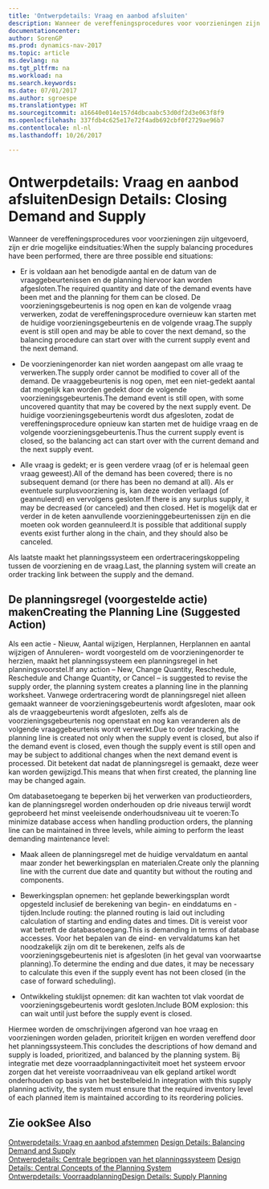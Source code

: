 ```yaml
---
title: 'Ontwerpdetails: Vraag en aanbod afsluiten'
description: Wanneer de vereffeningsprocedures voor voorzieningen zijn uitgevoerd, zijn er drie mogelijke eindsituaties.
documentationcenter: 
author: SorenGP
ms.prod: dynamics-nav-2017
ms.topic: article
ms.devlang: na
ms.tgt_pltfrm: na
ms.workload: na
ms.search.keywords: 
ms.date: 07/01/2017
ms.author: sgroespe
ms.translationtype: HT
ms.sourcegitcommit: a16640e014e157d4dbcaabc53d0df2d3e063f8f9
ms.openlocfilehash: 337fdb4c625e17e72f4adb692cbf0f2729ae96b7
ms.contentlocale: nl-nl
ms.lasthandoff: 10/26/2017

---
```

# <a name="design-details-closing-demand-and-supply"></a><span data-ttu-id="3ef70-103">Ontwerpdetails: Vraag en aanbod afsluiten</span><span class="sxs-lookup"><span data-stu-id="3ef70-103">Design Details: Closing Demand and Supply</span></span>
<span data-ttu-id="3ef70-104">Wanneer de vereffeningsprocedures voor voorzieningen zijn uitgevoerd, zijn er drie mogelijke eindsituaties:</span><span class="sxs-lookup"><span data-stu-id="3ef70-104">When the supply balancing procedures have been performed, there are three possible end situations:</span></span>  

-   <span data-ttu-id="3ef70-105">Er is voldaan aan het benodigde aantal en de datum van de vraaggebeurtenissen en de planning hiervoor kan worden afgesloten.</span><span class="sxs-lookup"><span data-stu-id="3ef70-105">The required quantity and date of the demand events have been met and the planning for them can be closed.</span></span> <span data-ttu-id="3ef70-106">De voorzieningsgebeurtenis is nog open en kan de volgende vraag verwerken, zodat de vereffeningsprocedure overnieuw kan starten met de huidige voorzieningsgebeurtenis en de volgende vraag.</span><span class="sxs-lookup"><span data-stu-id="3ef70-106">The supply event is still open and may be able to cover the next demand, so the balancing procedure can start over with the current supply event and the next demand.</span></span>  

-   <span data-ttu-id="3ef70-107">De voorzieningenorder kan niet worden aangepast om alle vraag te verwerken.</span><span class="sxs-lookup"><span data-stu-id="3ef70-107">The supply order cannot be modified to cover all of the demand.</span></span> <span data-ttu-id="3ef70-108">De vraaggebeurtenis is nog open, met een niet-gedekt aantal dat mogelijk kan worden gedekt door de volgende voorzieningsgebeurtenis.</span><span class="sxs-lookup"><span data-stu-id="3ef70-108">The demand event is still open, with some uncovered quantity that may be covered by the next supply event.</span></span> <span data-ttu-id="3ef70-109">De huidige voorzieningsgebeurtenis wordt dus afgesloten, zodat de vereffeningsprocedure opnieuw kan starten met de huidige vraag en de volgende voorzieningsgebeurtenis.</span><span class="sxs-lookup"><span data-stu-id="3ef70-109">Thus the current supply event is closed, so the balancing act can start over with the current demand and the next supply event.</span></span>  

-   <span data-ttu-id="3ef70-110">Alle vraag is gedekt; er is geen verdere vraag (of er is helemaal geen vraag geweest).</span><span class="sxs-lookup"><span data-stu-id="3ef70-110">All of the demand has been covered; there is no subsequent demand (or there has been no demand at all).</span></span> <span data-ttu-id="3ef70-111">Als er eventuele surplusvoorziening is, kan deze worden verlaagd (of geannuleerd) en vervolgens gesloten.</span><span class="sxs-lookup"><span data-stu-id="3ef70-111">If there is any surplus supply, it may be decreased (or canceled) and then closed.</span></span> <span data-ttu-id="3ef70-112">Het is mogelijk dat er verder in de keten aanvullende voorzieninggebeurtenissen zijn en die moeten ook worden geannuleerd.</span><span class="sxs-lookup"><span data-stu-id="3ef70-112">It is possible that additional supply events exist further along in the chain, and they should also be canceled.</span></span>  

 <span data-ttu-id="3ef70-113">Als laatste maakt het planningssysteem een ordertraceringskoppeling tussen de voorziening en de vraag.</span><span class="sxs-lookup"><span data-stu-id="3ef70-113">Last, the planning system will create an order tracking link between the supply and the demand.</span></span>  

## <a name="creating-the-planning-line-suggested-action"></a><span data-ttu-id="3ef70-114">De planningsregel (voorgestelde actie) maken</span><span class="sxs-lookup"><span data-stu-id="3ef70-114">Creating the Planning Line (Suggested Action)</span></span>  
 <span data-ttu-id="3ef70-115">Als een actie - Nieuw, Aantal wijzigen, Herplannen, Herplannen en aantal wijzigen of Annuleren- wordt voorgesteld om de voorzieningenorder te herzien, maakt het planningssysteem een planningsregel in het planningsvoorstel.</span><span class="sxs-lookup"><span data-stu-id="3ef70-115">If any action – New, Change Quantity, Reschedule, Reschedule and Change Quantity, or Cancel – is suggested to revise the supply order, the planning system creates a planning line in the planning worksheet.</span></span> <span data-ttu-id="3ef70-116">Vanwege ordertracering wordt de planningsregel niet alleen gemaakt wanneer de voorzieningsgebeurtenis wordt afgesloten, maar ook als de vraaggebeurtenis wordt afgesloten, zelfs als de voorzieningsgebeurtenis nog openstaat en nog kan veranderen als de volgende vraaggebeurtenis wordt verwerkt.</span><span class="sxs-lookup"><span data-stu-id="3ef70-116">Due to order tracking, the planning line is created not only when the supply event is closed, but also if the demand event is closed, even though the supply event is still open and may be subject to additional changes when the next demand event is processed.</span></span> <span data-ttu-id="3ef70-117">Dit betekent dat nadat de planningsregel is gemaakt, deze weer kan worden gewijzigd.</span><span class="sxs-lookup"><span data-stu-id="3ef70-117">This means that when first created, the planning line may be changed again.</span></span>  

 <span data-ttu-id="3ef70-118">Om databasetoegang te beperken bij het verwerken van productieorders, kan de planningsregel worden onderhouden op drie niveaus terwijl wordt geprobeerd het minst veeleisende onderhoudsniveau uit te voeren:</span><span class="sxs-lookup"><span data-stu-id="3ef70-118">To minimize database access when handling production orders, the planning line can be maintained in three levels, while aiming to perform the least demanding maintenance level:</span></span>  

-   <span data-ttu-id="3ef70-119">Maak alleen de planningsregel met de huidige vervaldatum en aantal maar zonder het bewerkingsplan en materialen.</span><span class="sxs-lookup"><span data-stu-id="3ef70-119">Create only the planning line with the current due date and quantity but without the routing and components.</span></span>  

-   <span data-ttu-id="3ef70-120">Bewerkingsplan opnemen: het geplande bewerkingsplan wordt opgesteld inclusief de berekening van begin- en einddatums en -tijden.</span><span class="sxs-lookup"><span data-stu-id="3ef70-120">Include routing: the planned routing is laid out including calculation of starting and ending dates and times.</span></span> <span data-ttu-id="3ef70-121">Dit is vereist voor wat betreft de databasetoegang.</span><span class="sxs-lookup"><span data-stu-id="3ef70-121">This is demanding in terms of database accesses.</span></span> <span data-ttu-id="3ef70-122">Voor het bepalen van de eind- en vervaldatums kan het noodzakelijk zijn om dit te berekenen, zelfs als de voorzieningsgebeurtenis niet is afgesloten (in het geval van voorwaartse planning).</span><span class="sxs-lookup"><span data-stu-id="3ef70-122">To determine the ending and due dates, it may be necessary to calculate this even if the supply event has not been closed (in the case of forward scheduling).</span></span>  

-   <span data-ttu-id="3ef70-123">Ontwikkeling stuklijst opnemen: dit kan wachten tot vlak voordat de voorzieningsgebeurtenis wordt gesloten.</span><span class="sxs-lookup"><span data-stu-id="3ef70-123">Include BOM explosion: this can wait until just before the supply event is closed.</span></span>  

 <span data-ttu-id="3ef70-124">Hiermee worden de omschrijvingen afgerond van hoe vraag en voorzieningen worden geladen, prioriteit krijgen en worden vereffend door het planningssysteem.</span><span class="sxs-lookup"><span data-stu-id="3ef70-124">This concludes the descriptions of how demand and supply is loaded, prioritized, and balanced by the planning system.</span></span> <span data-ttu-id="3ef70-125">Bij integratie met deze voorraadplanningactiviteit moet het systeem ervoor zorgen dat het vereiste voorraadniveau van elk gepland artikel wordt onderhouden op basis van het bestelbeleid.</span><span class="sxs-lookup"><span data-stu-id="3ef70-125">In integration with this supply planning activity, the system must ensure that the required inventory level of each planned item is maintained according to its reordering policies.</span></span>  

## <a name="see-also"></a><span data-ttu-id="3ef70-126">Zie ook</span><span class="sxs-lookup"><span data-stu-id="3ef70-126">See Also</span></span>  
 <span data-ttu-id="3ef70-127">[Ontwerpdetails: Vraag en aanbod afstemmen](design-details-balancing-demand-and-supply.md) </span><span class="sxs-lookup"><span data-stu-id="3ef70-127">[Design Details: Balancing Demand and Supply](design-details-balancing-demand-and-supply.md) </span></span>  
 <span data-ttu-id="3ef70-128">[Ontwerpdetails: Centrale begrippen van het planningssysteem](design-details-central-concepts-of-the-planning-system.md) </span><span class="sxs-lookup"><span data-stu-id="3ef70-128">[Design Details: Central Concepts of the Planning System](design-details-central-concepts-of-the-planning-system.md) </span></span>  
 [<span data-ttu-id="3ef70-129">Ontwerpdetails: Voorraadplanning</span><span class="sxs-lookup"><span data-stu-id="3ef70-129">Design Details: Supply Planning</span></span>](design-details-supply-planning.md)

